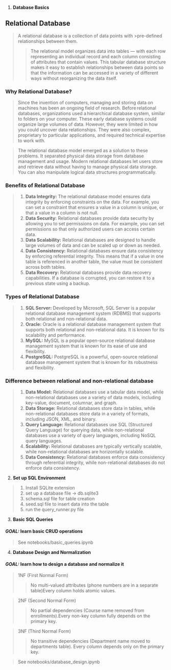 1. **Database Basics**

## Relational Database ##
>A relational database is a collection of data points with >pre-defined relationships between them.
>
>>The relational model organizes data into tables — with each row representing an individual record and each column consisting of attributes that contain values. This tabular database structure makes it easy to establish relationships between data points so  that the information can be accessed in a variety of different ways without reorganizing the data itself.

### Why Relational Database? ###
>Since the invention of computers, managing and storing data on machines has been an ongoing field of research. Before relational databases, organizations used a hierarchical database system, similar to folders on your computer. These early database systems could organize large volumes of data. However, they were limited in how you could uncover data relationships. They were also complex, proprietary to particular applications, and required technical expertise to work with.

>The relational database model emerged as a solution to these problems. It separated physical data storage from database management and usage. Modern relational databases let users store and retrieve data without having to manage physical data storage. You can also manipulate logical data structures programmatically.

### Benefits of Relational Database ###
>1. **Data Integrity:** The relational database model ensures data integrity by enforcing constraints on the data. For example, you can set a constraint that ensures a value in a column is unique, or that a value in a column is not null.
>2. **Data Security:** Relational databases provide data security by allowing you to set permissions on data. For example, you can set permissions so that only authorized users can access certain data.
>3. **Data Scalability:** Relational databases are designed to handle large volumes of data and can be scaled up or down as needed.
>4. **Data Consistency:** Relational databases ensure data consistency by enforcing referential integrity. This means that if a value in one table is referenced in another table, the value must be consistent across both tables.
>5. **Data Recovery:** Relational databases provide data recovery capabilities. If a database is corrupted, you can restore it to a previous state using a backup.

### Types of Relational Database ###
>1. **SQL Server:** Developed by Microsoft, SQL Server is a popular relational database management system (RDBMS) that supports both relational and non-relational data.
>2. **Oracle:** Oracle is a relational database management system that supports both relational and non-relational data. It is known for its scalability and performance.
>3. **MySQL:** MySQL is a popular open-source relational database management system that is known for its ease of use and flexibility.
>4. **PostgreSQL:** PostgreSQL is a powerful, open-source relational database management system that is known for its robustness and flexibility.

### Difference between relational and non-relational database ###
>1. **Data Model:** Relational databases use a tabular data model, while non-relational databases use a variety of data models, including key-value, document, columnar, and graph.
>2. **Data Storage:** Relational databases store data in tables, while non-relational databases store data in a variety of formats, including JSON, XML, and binary.
>3. **Query Language:** Relational databases use SQL (Structured Query Language) for querying data, while non-relational databases use a variety of query languages, including NoSQL query languages.
>4. **Scalability:** Relational databases are typically vertically scalable, while non-relational databases are horizontally scalable.
>5. **Data Consistency:** Relational databases enforce data consistency through referential integrity, while non-relational databases do not enforce data consistency.




2. **Set up SQL Environment**
>1. Install SQLite extension
>2. set up a database file -> db.sqlite3
>3. schema.sql file for table creation
>4. seed.sql file to insert data into the table
>5. run the query_runner.py file
>
>
3. **Basic SQL Queries**
#### *GOAL:* learn basic CRUD operations 
> See notebooks/basic_queries.ipynb

4. **Database Design and Normalization**
#### *GOAL:* learn how to design a database and normalize it
>1NF (First Normal Form)
>>No multi-valued attributes (phone numbers are in a separate table)Every column holds atomic values.

>2NF (Second Normal Form)
>>No partial dependencies (Course name removed from enrollments).Every non-key column fully depends on the primary key.

>3NF (Third Normal Form)
>>No transitive dependencies (Department name moved to departments table). Every column depends only on the primary key.

> See notebooks/database_design.ipynb

